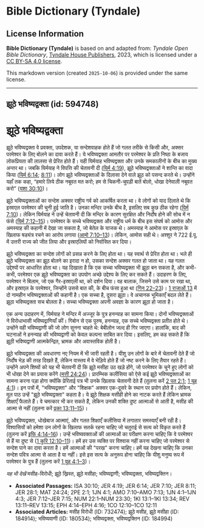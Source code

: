 # Bible Dictionary (Tyndale)

## License Information

**Bible Dictionary (Tyndale)** is based on and adapted from: _Tyndale Open Bible Dictionary_, [Tyndale House Publishers](https://tyndaleopenresources.com/), 2023, which is licensed under a [CC BY-SA 4.0 license](https://creativecommons.org/licenses/by-sa/4.0/legalcode.en).

This markdown version (created `2025-10-06`) is provided under the same license.



--------------------------------

## झूठे भविष्यद्वक्ता (id: 594748)

झूठे भविष्यद्वक्ता
==================

झूठे भविष्यद्वक्ता वे प्रवक्ता, उपदेशक, या सन्देशवाहक होते हैं जो गलत तरीके से किसी और, अक्सर परमेश्वर के लिए बोलने का दावा करते हैं। ये भविष्यद्वक्ता आमतौर पर परमेश्वर के प्रति निष्ठा के बजाय लोकप्रियता की लालसा से प्रेरित होते हैं। यही यिर्मयाह भविष्यद्वक्ता और उनके समकालीनों के बीच का मुख्य अन्तर था। जबकि यिर्मयाह ने विपत्ति की चेतावनी दी ([यिर्म 4:19](https://ref.ly/Jer4:19)), झूठे भविष्यद्वक्ताओं ने शान्ति का वादा किया ([यिर्म 6:14](https://ref.ly/Jer6:14); [8:11](https://ref.ly/Jer8:11))। लोग झूठे भविष्यद्वक्ताओं के दिलासा देने वाले झूठ को पसन्द करते थे। उन्होंने यहाँ तक कहा, “हमारे लिये ठीक नबूवत मत करो; हम से चिकनी\-चुपड़ी बातें बोलो, धोखा देनेवाली नबूवत करो” ([यशा 30:10](https://ref.ly/Isa30:10))।

झूठे भविष्यद्वक्ताओं का सन्देश अक्सर राष्ट्रीय गर्व को आकर्षित करता था। वे लोगों को याद दिलाते थे कि इस्राएल परमेश्वर की चुनी हुई जाति है। उनका मन्दिर उनके बीच है, इसलिए सब कुछ ठीक रहेगा ([यिर्म 7:10](https://ref.ly/Jer7:10))। लेकिन यिर्मयाह ने उन्हें चेतावनी दी कि मन्दिर के कारण सुरक्षित और निर्दोष होने की सोच में न फंसे ([यिर्म 7:12–15](https://ref.ly/Jer7:12-Jer7:15))। परमेश्वर के सच्चे भविष्यद्वक्ता और राष्ट्रीय धर्म के बीच इस संघर्ष को आमोस और अमस्याह की कहानी में देखा जा सकता है, जो बेतेल के याजक थे। अमस्याह ने आमोस पर इस्राएल के खिलाफ षड्यंत्र रचने का आरोप लगाया ([आमो 7:10–13](https://ref.ly/Amos7:10-Amos7:13))। लेकिन, आमोस सही थे। अश्शुर ने 722 ई.पू. में उत्तरी राज्य को जीत लिया और इस्राएलियों को निर्वासित कर दिया।

झूठे भविष्यद्वक्ता का सन्देश लोगों को प्रसन्न करने के लिए होता था। यह स्वार्थ से प्रेरित होता था। भले ही झूठे भविष्यद्वक्ता का झूठ बोलने का इरादा न हो, उसका सन्देश अक्सर गलत हो जाता था। यह गलत उद्देश्यों पर आधारित होता था। यह दिखाता है कि एक सच्चा भविष्यद्वक्ता भी झूठा बन सकता है, और कभी\-कभी, परमेश्वर एक झूठे भविष्यद्वक्ता का उपयोग अच्छे उद्देश्य के लिए कर सकते हैं। उदाहरण के लिए, परमेश्वर ने बिलाम, जो एक गैर\-इस्राएली था, को दर्शन दिया। वह बालाक, जिसने उसे काम पर रखा था, और इस्राएल के परमेश्वर, जिन्होंने उससे बात की, के बीच फंसा हुआ था ([गिन 22–23](https://ref.ly/Num22:1-Num23:30))। [1 राजाओं 13](https://ref.ly/1Kgs13:1-1Kgs13:34) में दो नामहीन भविष्यद्वक्ताओं की कहानी है। एक सच्चा है, दूसरा झूठा। वे अचानक भूमिकाएँ बदल लेते हैं। झूठा भविष्यद्वक्ता सच बोलता है। सच्चा भविष्यद्वक्ता अपनी अवज्ञा के कारण झूठा हो जाता है।

एक अन्य उदाहरण में, यिर्मयाह ने मन्दिर में अज्जूर के पुत्र हनन्याह का सामना किया। दोनों भविष्यद्वक्ताओं ने विरोधाभासी भविष्यद्वाणियाँ कीं। गिबोन से एक पुरुष, हनन्याह, एक सच्चे भविष्यद्वक्ता प्रतीत होते थे। उन्होंने वही भविष्यद्वाणी की जो लोग सुनना चाहते थे: बेबीलोन जल्द ही गिर जाएगा। हालांकि, बाद की घटनाओं ने हनन्याह की भविष्यद्वाणी को केवल कल्पना साबित कर दिया। इसलिए, हम कह सकते हैं कि झूठी भविष्यद्वाणी आत्मकेन्द्रित, भ्रामक और अवास्तविक होती है।

झूठे भविष्यद्वक्ता की अवधारणा नए नियम में भी जारी रहती है। यीशु उन लोगों के बारे में चेतावनी देते हैं जो निर्दोष भेड़ की तरह दिखते हैं, लेकिन वास्तव में वे भेड़िये होते हैं जो नष्ट करने के लिए तैयार रहते हैं। उन्होंने अपने शिष्यों को यह भी चेतावनी दी कि झूठे मसीहा उठ खड़े होंगे, जो परमेश्वर के चुने हुए लोगों को भी धोखा देने का प्रयास करेंगे ([मत्ती 24:24](https://ref.ly/Matt24:24))। प्रारम्भिक कलीसिया को ऐसे कई झूठे भविष्यद्वक्ताओं का सामना करना पड़ा होगा क्योंकि प्रेरिताई पत्र भी उनके खिलाफ चेतावनी देते हैं (तुलना करें [2 पत 2:1](https://ref.ly/2Pet2:1); [1 यूह 4:1](https://ref.ly/1John4:1))। इन पत्रों में, "भविष्यद्वक्ता" और "शिक्षक" अक्सर एक\-दूसरे के स्थान पर प्रयोग होते हैं। लेकिन, मूल पाठ उन्हें "झूठे भविष्यद्वक्ता" कहता है। ये झूठे शिक्षक मसीही होने का नाटक करते हैं लेकिन भ्रामक शिक्षाएँ फैलाते हैं। वे चमत्कार भी कर सकते हैं, लेकिन उनकी शक्ति दुष्ट आत्माओं से आती है, मसीह की आत्मा से नहीं (तुलना करें [प्रका 13:11–15](https://ref.ly/Rev13:11-Rev13:15))।

झूठे भविष्यद्वक्ता, धोखेबाज आत्माएं, और गलत शिक्षाएँ कलीसिया में लगातार समस्याएँ बनी रही है। विश्वासियों को हमेशा उन लोगों के खिलाफ सतर्क रहना चाहिए जो चतुराई से सत्य को विकृत करते हैं (तुलना करें [इफि 4:14–16](https://ref.ly/Eph4:14-Eph4:16))। उन्हें भविष्यवक्ताओं की आत्माओं का परीक्षण करना चाहिए कि वे परमेश्वर से हैं या दुष्ट से ([1 कुरि 12:10–11](https://ref.ly/1Cor12:10-1Cor12:11))। हमें हर उस व्यक्ति पर विश्वास नहीं करना चाहिए जो परमेश्वर से सन्देश पाने का दावा करता है। हमें आत्माओं की "परख" करना चाहिए। हमें यह देखना चाहिए कि उनका सन्देश पवित्र आत्मा से आता है या नहीं। इसे इस सत्य के अनुरूप होना चाहिए कि यीशु मनुष्य रूप में परमेश्वर के पुत्र हैं (तुलना करें [1 यूह 4:1–3](https://ref.ly/1John4:1-1John4:3))।

*यह भी देखें* मसीह\-विरोधी; झूठे ख्रिस्त, झूठे मसीहा; भविष्यद्वाणी; भविष्यद्वक्ता, भविष्यद्वक्तिन।

* **Associated Passages:** ISA 30:10; JER 4:19; JER 6:14; JER 7:10; JER 8:11; JER 28:1; MAT 24:24; 2PE 2:1; 1JN 4:1; AMO 7:10–AMO 7:13; 1JN 4:1–1JN 4:3; JER 7:12–JER 7:15; NUM 22:1–NUM 23:30; 1KI 13:1–1KI 13:34; REV 13:11–REV 13:15; EPH 4:14–EPH 4:16; 1CO 12:10–1CO 12:11
* **Associated Articles:** मसीह विरोधी (ID: 732474); झूठे मसीह, झूठे मसीहा (ID: 184914); भविष्यवाणी (ID: 180534); भविष्यद्वक्ता, भविष्यद्वक्तिन (ID: 184994)

